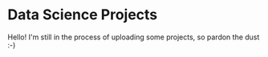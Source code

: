# Data Science Projects
Hello! I'm still in the process of uploading some projects, so pardon the dust :-) 
